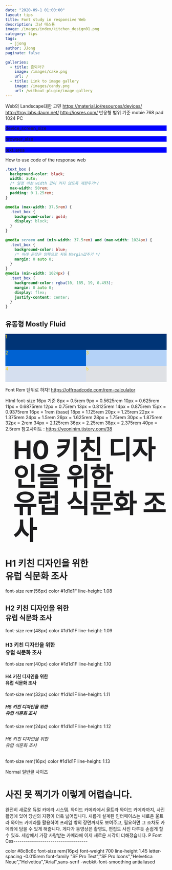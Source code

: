 ```yaml
---
date: "2020-09-1 01:00:00"
layout: tips
title: Font study in responsive Web
description: 그냥 테스툥
image: /images/index/kitchen_design01.png
category: tips
tags:
  - jjong
author: JJong
paginate: false

galleries:
  - title: 좀되라구
    image: /images/cake.png
    url: /
  - title: Link to image gallery
    image: /images/candy.png
    url: /without-plugin/image-gallery
---
```


<head>
    <style>

        .text_box{
            background-color: black;
            width: auto;
            /* 일정 이상 width 값이 커지 않도록 제한두기*/
            max-width: 50rem;
            padding: 0 1.25rem;
        }
        .container {
          display: -webkit-flex;
          display: flex;
          -webkit-flex-flow: row wrap;
          flex-flow: row wrap;

          max-width: 50rem;
          box-sizing: border-box;
          min-height: 150px;
          min-width: 150px;
        }



        @media (max-width: 37.5rem){
            .text_box{
                background-color: gold;
                display: block;
            }

            .c1, .c2, .c3, .c4, .c5 {
          width: 100%;
        }

        }

        @media screen and (min-width: 37.5rem) and (max-width: 1024px){
            .text_box{
                background-color: blue;
                /* 아래 문장은 양쪽으로 자동 Margin값주기 */
                margin: 0 auto 0;
            }
            .c1{
              width: 100%;
            }
            .c2, .c3, .c4, .c5 {
           width: 50%;
          }
          .container{
            max-width: 50rem;
            margin-left: auto;
            margin-right: auto;
          }

          }

        @media (min-width: 1024px) {
          .text_box{
            background-color:rgba(10, 185, 19, 0.493);
            margin: 0 auto 0;
            display: flex;
            justify-content: center;
          }
          .c1 {
              width: 60%;
            }
            .c2 {
              width: 40%;
            }
            .c3, .c4 {
            width: 33%;
            }
            .c5 {
            width: 34%;
            }
          .container {
            max-width: 50rem;
            margin-left: auto;
            margin-right: auto;
          }
        }

</style>
</head>

Web의 Landscape대한 고민
https://material.io/resources/devices/
http://troy.labs.daum.net/
http://iosres.com/
반응형 범위 기준
mobie 768
pad 1024
PC

<body>
  <div class="text_box" id="box_size">device_screen_size</div>
  <br>
  <div class="text_box" id="screen_size">browser_size</div>
  <br>
  <div class="text_box">text_area</div>

  <script>
    var box = document.getElementById('box_size');
    box.style.color = 'black';
    box.innerText = screen.width;

    var screen = document.getElementById('screen_size');
    screen.style.color = 'gold';
    
    function displayWindowSize(){
      screen.innerText = window.innerWidth;
}
window.addEventListener("resize", displayWindowSize);
    
  </script>
</body>

How to use code of the response web

```css
.text_box {
  background-color: black;
  width: auto;
  /* 일정 이상 width 값이 커지 않도록 제한두기*/
  max-width: 50rem;
  padding: 0 1.25rem;
}

@media (max-width: 37.5rem) {
  .text_box {
    background-color: gold;
    display: block;
  }
}

@media screen and (min-width: 37.5rem) and (max-width: 1024px) {
  .text_box {
    background-color: blue;
    /* 아래 문장은 양쪽으로 자동 Margin값주기 */
    margin: 0 auto 0;
  }
}
@media (min-width: 1024px) {
  .text_box {
    background-color: rgba(10, 185, 19, 0.493);
    margin: 0 auto 0;
    display: flex;
    justify-content: center;
  }
}
```

## 유동형 Mostly Fluid

<div class="container" style="color: gold; ">
  <div class="c1" style="background-color: #003476;">1
  </div>
  <div class="c2" style="background-color: #0062d2;">2
  </div>
  <div class="c3" style="background-color: #b4d2f7;">3
  </div>
  <div class="c4" style="background-color: #d5dfef;">4
  </div>
  <div class="c5" style="background-color: #dfe1e5;">5
  </div>
</div>

Font
Rem 단위로 하자!
https://offroadcode.com/rem-calculator

Html font-size 16px 기준
8px = 0.5rem
9px = 0.5625rem
10px = 0.625rem
11px = 0.6875rem
12px = 0.75rem
13px = 0.8125rem
14px = 0.875rem
15px = 0.9375rem
16px = 1rem (base)
18px = 1.125rem
20px = 1.25rem
22px = 1.375rem
24px = 1.5rem
26px = 1.625rem
28px = 1.75rem
30px = 1.875rem
32px = 2rem
34px = 2.125rem
36px = 2.25rem
38px = 2.375rem
40px = 2.5rem
참고사이트 : https://yeoninim.tistory.com/38

<div style="color: #1d1d1F; font-size: 5rem;font-weight: 700; line-height: 1.05; letter-spacing: -0.015rem; margin-left:24px;-webkit-font-smoothing: antialiased;">
H0 키친 디자인을 위한<br> 유럽 식문화 조사
</div>

# H1 키친 디자인을 위한<br> 유럽 식문화 조사

font-size rem(56px) color #1d1d1F line-height: 1.08

## H2 키친 디자인을 위한<br> 유럽 식문화 조사

font-size rem(48px) color #1d1d1F line-height: 1.09

### H3 키친 디자인을 위한<br> 유럽 식문화 조사

font-size rem(40px) color #1d1d1F line-height: 1.10

#### H4 키친 디자인을 위한<br> 유럽 식문화 조사

font-size rem(32px) color #1d1d1F line-height: 1.11

##### H5 키친 디자인을 위한<br> 유럽 식문화 조사

font-size rem(24px) color #1d1d1F line-height: 1.12

###### H6 키친 디자인을 위한<br> 유럽 식문화 조사

font-size rem(16px) color #1d1d1F line-height: 1.13

Normal 일반글 사이즈

# 사진 못 찍기가 이렇게 어렵습니다.

완전히 새로운 듀얼 카메라 시스템. 와이드 카메라에서 울트라 와이드 카메라까지, 사진 촬영에 있어 당신의 지평이 더욱 넓어집니다. 새롭게 설계된 인터페이스는 새로운 울트라 와이드 카메라를 활용하여 프레임 밖의 장면까지도 보여주고, 필요하면 그 조차도 카메라에 담을 수 있게 해줍니다. 게다가 동영상은 촬영도, 편집도 사진 다루듯 손쉽게 할 수 있죠. 세상에서 가장 사랑받는 카메라에 이제 새로운 시각이 더해졌습니다.
P Font Css------------------------------------

color #8c8c8c
font-size rem(16px)
font-weight 700
line-height 1.45
letter-spacing -0.015rem
font-family "SF Pro Text","SF Pro Icons","Helvetica Neue","Helvetica","Arial",sans-serif
-webkit-font-smoothing antialiased
